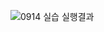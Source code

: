 ![0914 실습 실행결과](https://github.com/leejunhyun989898/BinaryTree/assets/127359781/221b2758-7866-4cba-8552-790a8f6d6e3a)
